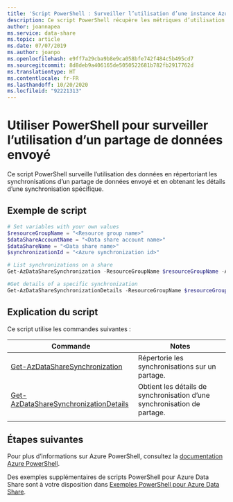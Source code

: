 ```yaml
---
title: 'Script PowerShell : Surveiller l’utilisation d’une instance Azure Data Share'
description: Ce script PowerShell récupère les métriques d’utilisation d’un partage de données envoyé.
author: joannapea
ms.service: data-share
ms.topic: article
ms.date: 07/07/2019
ms.author: joanpo
ms.openlocfilehash: e9ff7a29cba9b8e9ca058bfe742f484c5b495cd7
ms.sourcegitcommit: 8d8deb9a406165de5050522681b782fb2917762d
ms.translationtype: HT
ms.contentlocale: fr-FR
ms.lasthandoff: 10/20/2020
ms.locfileid: "92221313"
---
```

# <a name="use-powershell-to-monitor-the-usage-of-a-sent-data-share"></a>Utiliser PowerShell pour surveiller l’utilisation d’un partage de données envoyé

Ce script PowerShell surveille l’utilisation des données en répertoriant les synchronisations d’un partage de données envoyé et en obtenant les détails d’une synchronisation spécifique.

## <a name="sample-script"></a>Exemple de script


```powershell
# Set variables with your own values
$resourceGroupName = "<Resource group name>"
$dataShareAccountName = "<Data share account name>"
$dataShareName = "<Data share name>"
$synchronizationId = "<Azure synchronization id>"

# List synchronizations on a share
Get-AzDataShareSynchronization -ResourceGroupName $resourceGroupName -AccountName $dataShareAccountName -ShareName $dataShareName

#Get details of a specific synchronization
Get-AzDataShareSynchronizationDetails -ResourceGroupName $resourceGroupName -AccountName $dataShareAccountName -ShareName $dataShareName -SynchronizationId $synchronizationId
```


## <a name="script-explanation"></a>Explication du script

Ce script utilise les commandes suivantes : 

| Commande | Notes |
|---|---|
| [Get-AzDataShareSynchronization](/powershell/module/az.datashare/get-azdatasharesynchronization) | Répertorie les synchronisations sur un partage. |
| [Get-AzDataShareSynchronizationDetails](/powershell/module/az.datashare/get-azdatasharesynchronizationdetail) | Obtient les détails de synchronisation d’une synchronisation de partage. |
|||

## <a name="next-steps"></a>Étapes suivantes

Pour plus d’informations sur Azure PowerShell, consultez la [documentation Azure PowerShell](/powershell/).

Des exemples supplémentaires de scripts PowerShell pour Azure Data Share sont à votre disposition dans [Exemples PowerShell pour Azure Data Share](../../samples-powershell.md).
